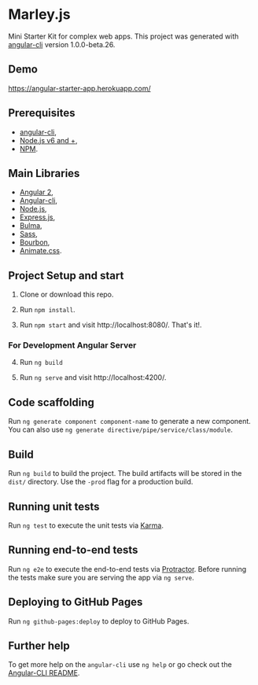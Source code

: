 # Marley.js

Mini Starter Kit for complex web apps.
This project was generated with [angular-cli](https://github.com/angular/angular-cli) version 1.0.0-beta.26.

## Demo

https://angular-starter-app.herokuapp.com/

## Prerequisites

* [angular-cli](https://github.com/angular/angular-cli),
* [Node.js v6 and +](https://nodejs.org/en/download/),
* [NPM](https://docs.npmjs.com/getting-started/what-is-npm).

## Main Libraries

* [Angular 2](https://angular.io/),
* [Angular-cli](https://github.com/angular/angular-cli),
* [Node.js](https://nodejs.org/en/),
* [Express.js](http://expressjs.com),
* [Bulma](http://bulma.io/),
* [Sass](http://sass-lang.com/),
* [Bourbon](http://bourbon.io/),
* [Animate.css](https://github.com/daneden/animate.css).

## Project Setup and start

1. Clone or download this repo. 

2. Run `npm install`.

3. Run `npm start` and visit http://localhost:8080/. That's it!.

### For Development Angular Server

4. Run `ng build`

5. Run `ng serve` and visit http://localhost:4200/.

## Code scaffolding

Run `ng generate component component-name` to generate a new component. You can also use `ng generate directive/pipe/service/class/module`.

## Build

Run `ng build` to build the project. The build artifacts will be stored in the `dist/` directory. Use the `-prod` flag for a production build.

## Running unit tests

Run `ng test` to execute the unit tests via [Karma](https://karma-runner.github.io).

## Running end-to-end tests

Run `ng e2e` to execute the end-to-end tests via [Protractor](http://www.protractortest.org/).
Before running the tests make sure you are serving the app via `ng serve`.

## Deploying to GitHub Pages

Run `ng github-pages:deploy` to deploy to GitHub Pages.

## Further help

To get more help on the `angular-cli` use `ng help` or go check out the [Angular-CLI README](https://github.com/angular/angular-cli/blob/master/README.md).
